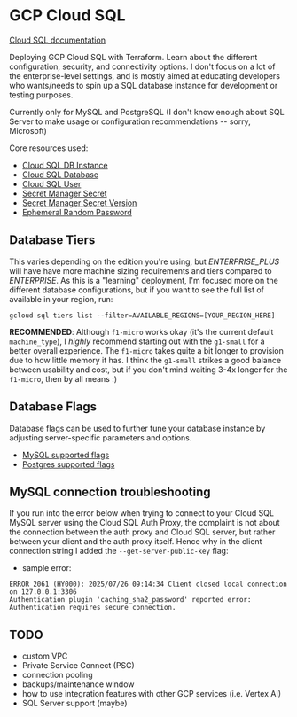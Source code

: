 # GCP Cloud SQL

[Cloud SQL documentation](https://cloud.google.com/sql/docs/introduction)

Deploying GCP Cloud SQL with Terraform.  Learn about the different configuration, security, and connectivity options.  I don't focus on a lot of the enterprise-level settings, and is mostly aimed at educating developers who wants/needs to spin up a SQL database instance for development or testing purposes.

Currently only for MySQL and PostgreSQL (I don't know enough about SQL Server to make usage or configuration recommendations -- sorry, Microsoft)

Core resources used:
- [Cloud SQL DB Instance](https://registry.terraform.io/providers/hashicorp/google/latest/docs/resources/sql_database_instance)
- [Cloud SQL Database](https://registry.terraform.io/providers/hashicorp/google/latest/docs/resources/sql_database)
- [Cloud SQL User](https://registry.terraform.io/providers/hashicorp/google/latest/docs/resources/sql_user)
- [Secret Manager Secret](https://registry.terraform.io/providers/hashicorp/google/latest/docs/resources/secret_manager_secret)
- [Secret Manager Secret Version](https://registry.terraform.io/providers/hashicorp/google/latest/docs/resources/secret_manager_secret_version)
- [Ephemeral Random Password](https://registry.terraform.io/providers/hashicorp/random/latest/docs/ephemeral-resources/password)


## Database Tiers
This varies depending on the edition you're using, but *ENTERPRISE_PLUS* will have have more machine sizing requirements and tiers compared to *ENTERPRISE*.  As this is a "learning" deployment, I'm focused more on the different database configurations, but if you want to see the full list of available in your region, run:
```
gcloud sql tiers list --filter=AVAILABLE_REGIONS=[YOUR_REGION_HERE]
```

**RECOMMENDED**: Although `f1-micro` works okay (it's the current default `machine_type`), I *highly* recommend starting out with the `g1-small` for a better overall experience. The `f1-micro` takes quite a bit longer to provision due to how little memory it has. I think the `g1-small` strikes a good balance between usability and cost, but if you don't mind waiting 3-4x longer for the `f1-micro`, then by all means :)


## Database Flags
Database flags can be used to further tune your database instance by adjusting server-specific parameters and options.

- [MySQL supported flags](https://cloud.google.com/sql/docs/mysql/flags#list-flags-mysql)
- [Postgres supported flags](https://cloud.google.com/sql/docs/postgres/flags#list-flags-postgres)


## MySQL connection troubleshooting
If you run into the error below when trying to connect to your Cloud SQL MySQL server using the Cloud SQL Auth Proxy, the complaint is not about the connection between the auth proxy and Cloud SQL server, but rather between your client and the auth proxy itself.  Hence why in the client connection string I added the `--get-server-public-key` flag:

- sample error:
```
ERROR 2061 (HY000): 2025/07/26 09:14:34 Client closed local connection on 127.0.0.1:3306
Authentication plugin 'caching_sha2_password' reported error: Authentication requires secure connection.
```


## TODO
- custom VPC
- Private Service Connect (PSC)
- connection pooling
- backups/maintenance window
- how to use integration features with other GCP services (i.e. Vertex AI)
- SQL Server support (maybe)
